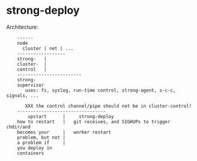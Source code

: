 # strong-deploy

Architecture:

        ------
        node
          cluster | net | ...
        ------------------
        strong-   |
        cluster-  |
        control   |
        ------------------------
        strong-
        supervisor
           uses: fs, syslog, run-time control, strong-agent, s-c-c, signals, ...
        
           XXX the control channel/pipe should not be in cluster-control!
        ---------------------------------
            upstart      |     strong-deploy    
        how to restart   |   git receives, and SIGHUPs to trigger chdir/and
        becomes your     |   worker restart
        problem, but not |
        a problem if     |
        you deploy in
        containers

